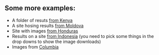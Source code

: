 ## Some more examples:

* A folder of resuts [from Kenya](https://drive.google.com/folderview?id=0B-4dBYI9xw-4bnEyM2k4U1hKaW8&usp=sharing)
* A site hosing results [from Moldova](http://www.cec.md/index.php?pag=news&id=1494&l=ro)
* Site with images [from Honduras](http://siede.tse.hn/app.php/divulgacionmonitoreo/reporte-acta/1122)
* Results on a site [from Indonesia](http://pilpres2014.kpu.go.id/c1.php) (you need to pick some things in the drop downs to show the image downloads)
* Images from [Columbia](http://190.60.255.15/)
